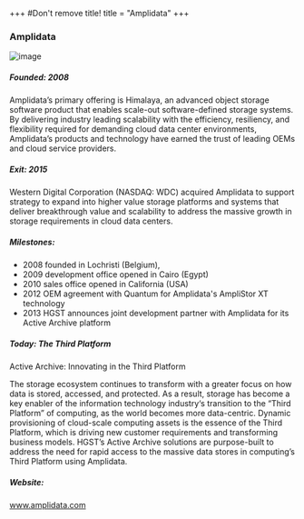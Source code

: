 +++
#Don't remove title!
title = "Amplidata"
+++
### Amplidata

![image](img/amplidata-small.png)

##### Founded: 2008

Amplidata’s primary offering is Himalaya, an advanced object storage software product that enables scale-out software-defined storage systems. By delivering industry leading scalability with the efficiency, resiliency, and flexibility required for demanding cloud data center environments, Amplidata’s products and technology have earned the trust of leading OEMs and cloud service providers.

##### Exit: 2015

Western Digital Corporation (NASDAQ: WDC) acquired Amplidata to support strategy to expand into higher value storage platforms and systems that deliver breakthrough value and scalability to address the massive growth in storage requirements in cloud data centers.

##### Milestones:

-   2008 founded in Lochristi (Belgium), 
-   2009 development office opened in Cairo (Egypt)
-   2010 sales office opened in California (USA)
-   2012 OEM agreement with Quantum for Amplidata's AmpliStor XT technology 
-   2013 HGST announces joint development partner with Amplidata for its Active Archive platform

##### Today: The Third Platform

Active Archive: Innovating in the Third Platform

The storage ecosystem continues to transform with a greater focus on how data is stored, accessed, and protected. As a result, storage has become a key enabler of the information technology industry‘s transition to the “Third Platform” of computing, as the world becomes more data-centric. Dynamic provisioning of cloud-scale computing assets is the essence of the Third Platform, which is driving new customer requirements and transforming business models. HGST’s Active Archive solutions are purpose-built to address the need for rapid access to the massive data stores in computing’s Third Platform using Amplidata.

##### Website:

<a href="http://www.amplidata.com" target="_blank">www.amplidata.com</a>

